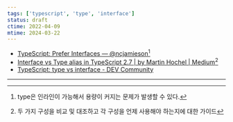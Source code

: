 ```yaml
---
tags: ['typescript', 'type', 'interface']
status: draft
ctime: 2022-04-09
mtime: 2024-03-22
---
```


- [TypeScript: Prefer Interfaces — @ncjamieson](https://ncjamieson.com/prefer-interfaces/)[^1]
- [Interface vs Type alias in TypeScript 2.7 | by Martin Hochel | Medium](https://medium.com/@martin_hotell/interface-vs-type-alias-in-typescript-2-7-2a8f1777af4c)[^2]
- [TypeScript: type vs interface - DEV Community](https://dev.to/stereobooster/typescript-type-vs-interface-2n0c)

---

[^1]: type은 인라인이 가능해서 용량이 커지는 문제가 발생할 수 있다.
[^2]: 두 가지 구성을 비교 및 대조하고 각 구성을 언제 사용해야 하는지에 대한 가이드

